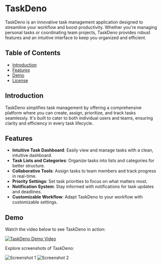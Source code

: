 # TaskDeno

TaskDeno is an innovative task management application designed to streamline your workflow and boost productivity. Whether you're managing personal tasks or coordinating team projects, TaskDeno provides robust features and an intuitive interface to keep you organized and efficient.

## Table of Contents

- [Introduction](#introduction)
- [Features](#features)
- [Demo](#demo)
- [License](#license)

## Introduction

TaskDeno simplifies task management by offering a comprehensive platform where you can create, assign, prioritize, and track tasks seamlessly. It's built to cater to both individual users and teams, ensuring clarity and efficiency in every task lifecycle.

## Features

- **Intuitive Task Dashboard**: Easily view and manage tasks with a clean, intuitive dashboard.
- **Task Lists and Categories**: Organize tasks into lists and categories for better structure.
- **Collaborative Tools**: Assign tasks to team members and track progress in real-time.
- **Priority Settings**: Set task priorities to focus on what matters most.
- **Notification System**: Stay informed with notifications for task updates and deadlines.
- **Customizable Workflow**: Adapt TaskDeno to your workflow with customizable settings.

## Demo

Watch the video below to see TaskDeno in action:

[![TaskDeno Demo Video](https://placeholder.link/demo-video)](https://link-to-your-demo-video)

Explore screenshots of TaskDeno:

![Screenshot 1](https://placeholder.link/screenshot-1)
![Screenshot 2](https://placeholder.link/screenshot-2)


